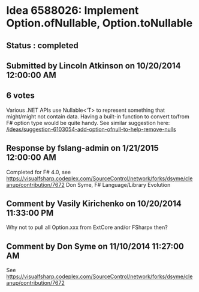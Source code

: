 # Idea 6588026: Implement Option.ofNullable, Option.toNullable #

## Status : completed

## Submitted by Lincoln Atkinson on 10/20/2014 12:00:00 AM

## 6 votes

Various .NET APIs use Nullable<'T> to represent something that might/might not contain data. Having a built-in function to convert to/from F# option type would be quite handy.
See similar suggestion here: [/ideas/suggestion-6103054-add-option-ofnull-to-help-remove-nulls](/ideas/suggestion-6103054-add-option-ofnull-to-help-remove-nulls.md)

## Response by fslang-admin on 1/21/2015 12:00:00 AM

Completed for F# 4.0, see https://visualfsharp.codeplex.com/SourceControl/network/forks/dsyme/cleanup/contribution/7672
Don Syme, F# Language/Library Evolution


## Comment by Vasily Kirichenko on 10/20/2014 11:33:00 PM

Why not to pull all Option.xxx from ExtCore and/or FSharpx then?

## Comment by Don Syme on 11/10/2014 11:27:00 AM

See https://visualfsharp.codeplex.com/SourceControl/network/forks/dsyme/cleanup/contribution/7672
